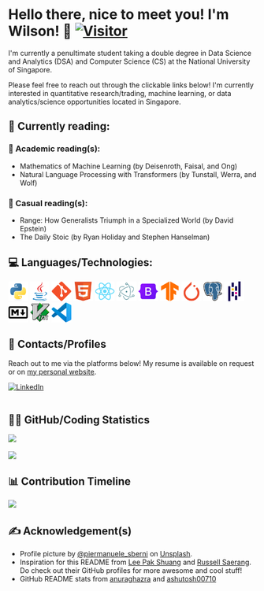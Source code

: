 # Hello there, nice to meet you! I'm Wilson! 👋 [![Visitor](https://visitor-badge.laobi.icu/badge?page_id=wilsonwid)](https://github.com/wilsonwid)

I'm currently a penultimate student taking a double degree in Data Science and Analytics (DSA) and Computer Science (CS) at the National University of Singapore.

Please feel free to reach out through the clickable links below! I'm currently interested in quantitative research/trading, machine learning, or data analytics/science opportunities located in Singapore.

## 📖 Currently reading:
### 🏫 Academic reading(s):
- Mathematics of Machine Learning (by Deisenroth, Faisal, and Ong)
- Natural Language Processing with Transformers (by Tunstall, Werra, and Wolf)

### 🧩 Casual reading(s):
- Range: How Generalists Triumph in a Specialized World (by David Epstein)
- The Daily Stoic (by Ryan Holiday and Stephen Hanselman)

## 💻 Languages/Technologies:
<p align="left">
  <a href="https://raw.githubusercontent.com/devicons/devicon/2ae2a900d2f041da66e950e4d48052658d850630/icons/python/python-original.svg"><img src="https://raw.githubusercontent.com/devicons/devicon/2ae2a900d2f041da66e950e4d48052658d850630/icons/python/python-original.svg" width="40" height="40"></a>
  <a href="https://raw.githubusercontent.com/devicons/devicon/2ae2a900d2f041da66e950e4d48052658d850630/icons/java/java-original.svg"><img src="https://raw.githubusercontent.com/devicons/devicon/2ae2a900d2f041da66e950e4d48052658d850630/icons/java/java-original.svg" width="40" height="40"></a>
  <a href="https://raw.githubusercontent.com/devicons/devicon/2ae2a900d2f041da66e950e4d48052658d850630/icons/git/git-original.svg"><img src="https://raw.githubusercontent.com/devicons/devicon/2ae2a900d2f041da66e950e4d48052658d850630/icons/git/git-original.svg" width="40" height="40"></a>
  <a href="https://raw.githubusercontent.com/devicons/devicon/master/icons/html5/html5-original.svg"><img src="https://raw.githubusercontent.com/devicons/devicon/master/icons/html5/html5-original.svg" width="40" /></a>
  <a href="https://raw.githubusercontent.com/devicons/devicon/master/icons/react/react-original.svg"><img src="https://raw.githubusercontent.com/devicons/devicon/master/icons/react/react-original.svg" width="40" height="40"></a>
  <a href="https://raw.githubusercontent.com/devicons/devicon/master/icons/electron/electron-original.svg"><img src="https://raw.githubusercontent.com/devicons/devicon/master/icons/electron/electron-original.svg" width="40" /></a>
  <a href="https://raw.githubusercontent.com/devicons/devicon/master/icons/bootstrap/bootstrap-original.svg"><img src="https://raw.githubusercontent.com/devicons/devicon/master/icons/bootstrap/bootstrap-original.svg" width="40"/></a>
  <a href="https://raw.githubusercontent.com/devicons/devicon/master/icons/tensorflow/tensorflow-original.svg"><img src="https://raw.githubusercontent.com/devicons/devicon/master/icons/tensorflow/tensorflow-original.svg" width="40" height="40"></a>
  <a href="https://raw.githubusercontent.com/devicons/devicon/master/icons/pytorch/pytorch-original.svg"><img src="https://raw.githubusercontent.com/devicons/devicon/master/icons/pytorch/pytorch-original.svg" width="40"/></a>
  <a href="https://raw.githubusercontent.com/devicons/devicon/master/icons/postgresql/postgresql-original.svg"><img src="https://raw.githubusercontent.com/devicons/devicon/master/icons/postgresql/postgresql-original.svg" width="40" /></a>
  <a href="https://raw.githubusercontent.com/devicons/devicon/master/icons/pandas/pandas-original.svg"><img src="https://raw.githubusercontent.com/devicons/devicon/master/icons/pandas/pandas-original.svg" width="40" /></a>
  <a href="https://raw.githubusercontent.com/devicons/devicon/master/icons/markdown/markdown-original.svg"><img src="https://raw.githubusercontent.com/devicons/devicon/master/icons/markdown/markdown-original.svg" width="40" /></a>
  <a href="https://raw.githubusercontent.com/devicons/devicon/master/icons/vim/vim-original.svg"><img src="https://raw.githubusercontent.com/devicons/devicon/master/icons/vim/vim-original.svg" width="40" /></a>
  <a href="https://raw.githubusercontent.com/devicons/devicon/master/icons/vscode/vscode-original.svg"><img src="https://raw.githubusercontent.com/devicons/devicon/master/icons/vscode/vscode-original.svg" width="40" /></a>
</p>

## 📱 Contacts/Profiles
Reach out to me via the platforms below! My resume is available on request or on [my personal website](https://wilsonwid.com).

<div align="left">
  <a href="https://www.linkedin.com/in/wilsonwid">
    <img alt="LinkedIn" src="https://img.shields.io/badge/linkedin%20-%230077B5.svg?&style=for-the-badge&logo=linkedin&logoColor=white"/>
  </a>
</div>

<br>

## 👨‍💻 GitHub/Coding Statistics
<div align="left">
  <a href="https://github.com/anuraghazra/github-readme-stats"><img align="top" src="https://github-readme-stats.vercel.app/api?username=wilsonwid&count_private=true&show_icons=true&theme=tokyonight&include_all_commits=true&title_color=dd58c1&icon_color=dd58c1&custom_title=Wilson's%20GitHub%20Stats" /></a>
  <br /><br />
  <a href="https://github.com/anuraghazra/github-readme-stats"><img align="top" src="https://github-readme-stats.vercel.app/api/top-langs?username=wilsonwid&count_private=true&theme=tokyonight&title_color=8ddbf7&layout=compact&hide=jupyter%20notebook,css,scss,html"></a>
</div>


## 📊 Contribution Timeline
<a href="https://github.com/ashutosh00710/github-readme-activity-graph"><img src="https://github-readme-activity-graph.vercel.app/graph?username=wilsonwid&custom_title=Contribution%20Graph&theme=react-dark&area=true&"/></a>

## ✍️ Acknowledgement(s)
- Profile picture by [@piermanuele_sberni](https://unsplash.com/@piermanuele_sberni) on [Unsplash](https://unsplash.com/photos/d_QNXgRRKJ0).
- Inspiration for this README from [Lee Pak Shuang](https://github.com/pakshuang/pakshuang/) and [Russell Saerang](https://github.com/RussellDash332). Do check out their GitHub profiles for more awesome and cool stuff!
- GitHub README stats from [anuraghazra](https://github.com/anuraghazra/github-readme-stats) and [ashutosh00710](https://github.com/ashutosh00710/github-readme-activity-graph)
